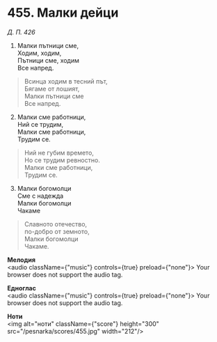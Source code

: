 # 455. Малки дейци

_Д. П. 426_

1. Малки пътници сме,  
Ходим, ходим,  
Пътници сме, ходим  
Все напред.  

> Всинца ходим в тесний път,  
> Бягаме от лошият,  
> Малки пътници сме  
> Все напред.  

2. Малки сме работници,  
Ний се трудим,  
Малки сме работници,  
Трудим се.  

> Ний не губим времето,  
> Но се трудим ревностно.  
> Малки сме работници,  
> Трудим се.  

3. Малки богомолци  
Сме с надежда  
Малки богомолци  
Чакаме  

> Славното отечество,  
> по-добро от земното,  
> Малки богомолци  
> Чакаме.

**Мелодия**  
<audio className={"music"} controls={true} preload={"none"}>
    <source src="/pesnarka/mp3/455.mp3" type="audio/mpeg"/>
    Your browser does not support the audio tag.
</audio>

**Едноглас**  
<audio className={"music"} controls={true} preload={"none"}>
    <source src="/pesnarka/transp/455.mp3" type="audio/mpeg"/>
    Your browser does not support the audio tag.
</audio>

**Ноти**  
<img alt="ноти" className={"score"} height="300" src="/pesnarka/scores/455.jpg" width="212"/>
